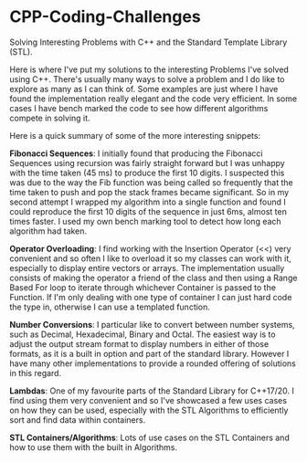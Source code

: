 # CPP-Coding-Challenges
Solving Interesting Problems with C++ and the Standard Template Library (STL).

Here is where I've put my solutions to the interesting Problems I've solved using C++. There's usually many ways to solve a problem and I do like to explore as many as I can think of. Some examples are just where I have found the implementation really elegant and the code very efficient. In some cases I have bench marked the code to see how different algorithms compete in solving it.

Here is a quick summary of some of the more interesting snippets:

<b>Fibonacci Sequences</b>: I initially found that producing the Fibonacci Sequences using recursion was fairly straight forward but I was unhappy with the time taken (45 ms) to produce the first 10 digits. I suspected this was due to the way the Fib function was being called so frequently that the time taken to push and pop the stack frames became significant. So in my second attempt I wrapped my algorithm into a single function and found I could reproduce the first 10 digits of the sequence in just 6ms, almost ten times faster. I used my own bench marking tool to detect how long each algorithm had taken.

<b>Operator Overloading</b>: I find working with the Insertion Operator (<<) very convenient and so often I like to overload it so my classes can work with it, especially to display entire vectors or arrays. The implementation usually consists of making the operator a friend of the class and then using a Range Based For loop to iterate through whichever Container is passed to the Function. If I'm only dealing with one type of container I can just hard code the type in, otherwise I can use a templated function.

<b>Number Conversions</b>: I particular like to convert between number systems, such as Decimal, Hexadecimal, Binary and Octal. The easiest way is to adjust the output stream format to display numbers in either of those formats, as it is a built in option and part of the standard library. However I have many other implementations to provide a rounded offering of solutions in this regard. 

<b>Lambdas</b>: One of my favourite parts of the Standard Library for C++17/20. I find using them very convenient and so I've showcased a few uses cases on how they can be used, especially with the STL Algorithms to efficiently sort and find data within containers.

<b>STL Containers/Algorithms</b>: Lots of use cases on the STL Containers and how to use them with the built in Algorithms. 
